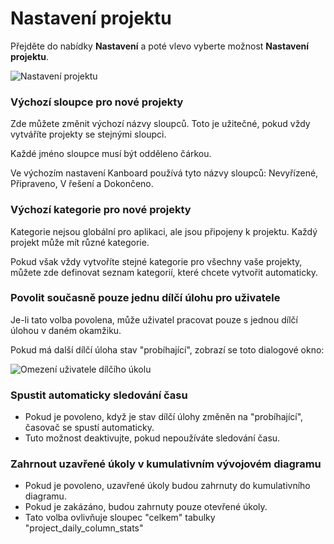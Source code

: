Nastavení projektu
================

Přejděte do nabídky **Nastavení** a poté vlevo vyberte možnost **Nastavení projektu**.

![Nastavení projektu](screenshots/project-settings.png)

### Výchozí sloupce pro nové projekty

Zde můžete změnit výchozí názvy sloupců.
Toto je užitečné, pokud vždy vytváříte projekty se stejnými sloupci.

Každé jméno sloupce musí být odděleno čárkou.

Ve výchozím nastavení Kanboard používá tyto názvy sloupců: Nevyřízené, Připraveno, V řešení a Dokončeno.

### Výchozí kategorie pro nové projekty

Kategorie nejsou globální pro aplikaci, ale jsou připojeny k projektu.
Každý projekt může mít různé kategorie.

Pokud však vždy vytvoříte stejné kategorie pro všechny vaše projekty, můžete zde definovat seznam kategorií, které chcete vytvořit automaticky.

### Povolit současně pouze jednu dílčí úlohu pro uživatele

Je-li tato volba povolena, může uživatel pracovat pouze s jednou dílčí úlohou v daném okamžiku.

Pokud má další dílčí úloha stav "probíhající", zobrazí se toto dialogové okno:

![Omezení uživatele dílčího úkolu](screenshots/subtask-user-restriction.png)

### Spustit automaticky sledování času

- Pokud je povoleno, když je stav dílčí úlohy změněn na "probíhající", časovač se spustí automaticky.
- Tuto možnost deaktivujte, pokud nepoužíváte sledování času.

### Zahrnout uzavřené úkoly v kumulativním vývojovém diagramu

- Pokud je povoleno, uzavřené úkoly budou zahrnuty do kumulativního diagramu.
- Pokud je zakázáno, budou zahrnuty pouze otevřené úkoly.
- Tato volba ovlivňuje sloupec "celkem" tabulky "project_daily_column_stats"
